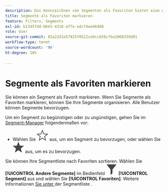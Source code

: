 ```yaml
---
description: Das Kennzeichnen von Segmenten als Favoriten bietet eine weitere Möglichkeit, diese für eine einfache Verwendung zu organisieren.
title: Segmente als Favoriten markieren
feature: Filters, Segments
exl-id: b13457dd-06e5-4316-af7e-edcf4ee46408
role: User
source-git-commit: 85a22d1e57925f0512ce0cc658cfba1008339d91
workflow-type: tm+mt
source-wordcount: '96'
ht-degree: 18%

---
```


# Segmente als Favoriten markieren

Sie können ein Segment als Favorit markieren. Wenn Sie Segmente als Favoriten markieren, können Sie Ihre Segmente organisieren. Alle Benutzer können Segmente bevorzugen.

Um ein Segment zu begünstigen oder zu ungünstigen, gehen Sie im [Segment-Manager](/help/components/filters/manage-filters.md) folgendermaßen vor:

* Wählen Sie ![StarOutline](/help/assets/icons/StarOutline.svg) aus, um ein Segment zu bevorzugen, oder wählen Sie ![Star](/help/assets/icons/Star.svg) aus, um es zu bevorzugen.

Sie können Ihre Segmentliste nach Favoriten sortieren. Wählen Sie **[!UICONTROL Andere Segmente]** im Bedienfeld ![Segment](/help/assets/icons/Filter.svg) **[!UICONTROL Segment]** aus und wählen Sie **[!UICONTROL Favoriten]**. Weitere Informationen [ Sie unter ](/help/components/filters/filters-filter.md) der Segmentliste .
